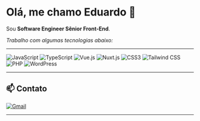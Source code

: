 # Olá, me chamo Eduardo 👋

Sou **Software Engineer Sênior Front-End**.

_Trabalho com algumas tecnologias abaixo:_

---

<p align="left">
  <img src="https://img.shields.io/badge/JavaScript-F7DF1E?logo=javascript&logoColor=black&style=for-the-badge" alt="JavaScript">
  <img src="https://img.shields.io/badge/TypeScript-3178C6?logo=typescript&logoColor=white&style=for-the-badge" alt="TypeScript">
  <img src="https://img.shields.io/badge/Vue.js-35495E?logo=vue.js&logoColor=4FC08D&style=for-the-badge" alt="Vue.js">
  <img src="https://img.shields.io/badge/Nuxt.js-00C58E?logo=nuxt.js&logoColor=white&style=for-the-badge" alt="Nuxt.js">
  <img src="https://img.shields.io/badge/CSS3-1572B6?logo=css3&logoColor=white&style=for-the-badge" alt="CSS3">
  <img src="https://img.shields.io/badge/Tailwind%20CSS-38B2AC?logo=tailwind-css&logoColor=white&style=for-the-badge" alt="Tailwind CSS">
  <img src="https://img.shields.io/badge/PHP-777BB4?logo=php&logoColor=white&style=for-the-badge" alt="PHP">
  <img src="https://img.shields.io/badge/WordPress-21759B?logo=wordpress&logoColor=white&style=for-the-badge" alt="WordPress">
</p>

---

## 📫 Contato
[![Gmail](https://img.shields.io/badge/Gmail-333333?style=for-the-badge&logo=gmail&logoColor=red)](mailto:dudufazpratu@gmail.com)

---

